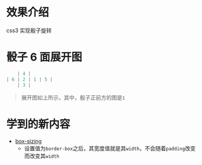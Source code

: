 # 效果介绍

css3 实现骰子旋转

# 骰子 6 面展开图

```js
    | 4 |
| 6 | 2 | 1 | 5 |
    | 3 |
```

> 展开图如上所示，其中，骰子正前方的图是`1`

# 学到的新内容

-   [box-sizing](https://developer.mozilla.org/zh-CN/docs/Web/CSS/box-sizing)
    -   设置值为`border-box`之后，其宽度值就是其`width`，不会随着`padding`改变而改变其`width`
